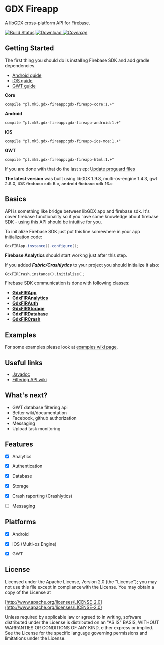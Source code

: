 # GDX Fireapp

A libGDX cross-platform API for Firebase.

[ ![Build Status](https://travis-ci.org/mk-5/gdx-fireapp.svg?branch=master)](https://travis-ci.org/mk-5/gdx-fireapp) [ ![Download](https://api.bintray.com/packages/mk-5/maven/gdx-fireapp/images/download.svg) ](https://bintray.com/mk-5/maven/gdx-fireapp/_latestVersion) [_![Coverage](https://sonarcloud.io/api/project_badges/measure?project=pl.mk5.gdx-fireapp%3Agdx-fireapp&metric=coverage)_](https://sonarcloud.io/dashboard?id=pl.mk5.gdx-fireapp%3Agdx-fireapp)




## Getting Started

The first thing you should do is installing Firebase SDK and add gradle dependencies.   

- [Android  guide](https://github.com/mk-5/gdx-fireapp/wiki/Android-guide)
- [iOS guide](https://github.com/mk-5/gdx-fireapp/wiki/iOS-Guide)
- [GWT guide](https://github.com/mk-5/gdx-fireapp/wiki/GWT-guide)

**Core**

```
compile "pl.mk5.gdx-fireapp:gdx-fireapp-core:1.+"
```
**Android**

```
compile "pl.mk5.gdx-fireapp:gdx-fireapp-android:1.+"
```
**iOS**

```
compile "pl.mk5.gdx-fireapp:gdx-fireapp-ios-moe:1.+"
```

**GWT**

```
compile "pl.mk5.gdx-fireapp:gdx-fireapp-html:1.+"
```

If you are done with that do the last step: [Update proguard files](https://github.com/mk-5/gdx-fireapp/wiki/Proguard-required-rules)  

  

**The latest version** was built using libGDX 1.9.8, multi-os-engine 1.4.3, gwt 2.8.0, iOS firebase sdk 5.x, android firebase sdk 16.x



## Basics

API is something like bridge between libGDX app and firebase sdk. It's cover firebase functionality so if you have some knowledge about firebase SDK - using this API should be intuitive for you.



To initialize Firebase SDK just put this line somewhere in your app initialization code:

```java
GdxFIRApp.instance().configure();
```

**Firebase Analytics** should start working just after this step.  

If you added ***Fabric/Crashlytics*** to your project you should initialize it also:

````
GdxFIRCrash.instance().initialize();
````




Firebase SDK communication is done with following classes:

- **[GdxFIRApp](http://javadoc.io/page/pl.mk5.gdx-fireapp/gdx-fireapp-core/latest/mk/gdx/firebase/GdxFIRApp.html)**
- **[GdxFIRAnalytics](http://javadoc.io/page/pl.mk5.gdx-fireapp/gdx-fireapp-core/latest/mk/gdx/firebase/GdxFIRAnalytics.html)**
- **[GdxFIRAuth](http://javadoc.io/page/pl.mk5.gdx-fireapp/gdx-fireapp-core/latest/mk/gdx/firebase/GdxFIRAuth.html)**
- **[GdxFIRStorage](http://javadoc.io/page/pl.mk5.gdx-fireapp/gdx-fireapp-core/latest/mk/gdx/firebase/GdxFIRStorage.html)**
- **[GdxFIRDatabase](http://javadoc.io/page/pl.mk5.gdx-fireapp/gdx-fireapp-core/latest/mk/gdx/firebase/GdxFIRDatabase.html)**
- **[GdxFIRCrash](http://javadoc.io/page/pl.mk5.gdx-fireapp/gdx-fireapp-core/latest/mk/gdx/firebase/GdxFIRCrash.html)**




## Examples

For some examples please look at [examples wiki page](https://github.com/mk-5/gdx-fireapp/wiki/Examples).



## Useful links

- [Javadoc](http://javadoc.io/doc/pl.mk5.gdx-fireapp/gdx-fireapp-core)
- [Filtering API wiki](https://github.com/mk-5/gdx-fireapp/wiki/Filtering-API)




## What's next?



- GWT database filtering api
- Better wiki/documentation
- Facebook, github authorization
- Messaging
- Upload task monitoring




## Features

- [x] Analytics
- [x] Authentication
- [x] Database
- [x] Storage
- [x] Crash raporting (Crashlytics)
- [ ] Messaging




## Platforms

- [x] Android
- [x] iOS (Multi-os Engine)
- [x] GWT





## License

Licensed under the Apache License, Version 2.0 (the "License"); you may not use this file except in compliance with the License. You may obtain a copy of the License at

[http://www.apache.org/licenses/LICENSE-2.0](http://www.apache.org/licenses/LICENSE-2.0)

Unless required by applicable law or agreed to in writing, software distributed under the License is distributed on an "AS IS" BASIS, WITHOUT WARRANTIES OR CONDITIONS OF ANY KIND, either express or implied. See the License for the specific language governing permissions and limitations under the License.